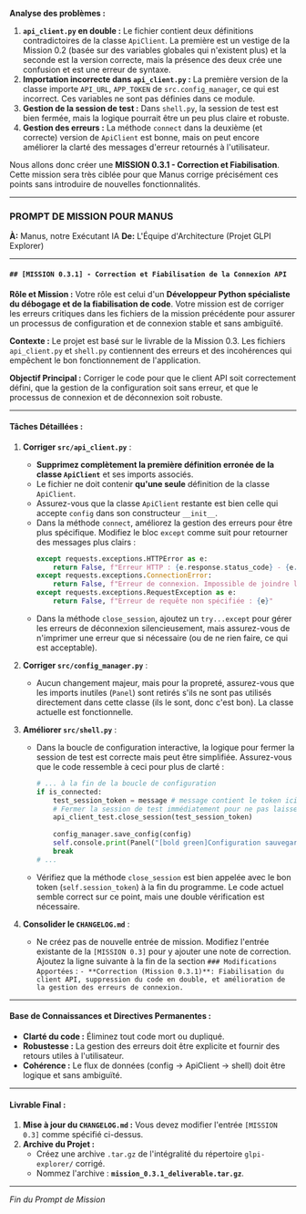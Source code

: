 **Analyse des problèmes :**

1.  **`api_client.py` en double :** Le fichier contient deux définitions contradictoires de la classe `ApiClient`. La première est un vestige de la Mission 0.2 (basée sur des variables globales qui n'existent plus) et la seconde est la version correcte, mais la présence des deux crée une confusion et est une erreur de syntaxe.
2.  **Importation incorrecte dans `api_client.py` :** La première version de la classe importe `API_URL`, `APP_TOKEN` de `src.config_manager`, ce qui est incorrect. Ces variables ne sont pas définies dans ce module.
3.  **Gestion de la session de test :** Dans `shell.py`, la session de test est bien fermée, mais la logique pourrait être un peu plus claire et robuste.
4.  **Gestion des erreurs :** La méthode `connect` dans la deuxième (et correcte) version de `ApiClient` est bonne, mais on peut encore améliorer la clarté des messages d'erreur retournés à l'utilisateur.

Nous allons donc créer une **MISSION 0.3.1 - Correction et Fiabilisation**. Cette mission sera très ciblée pour que Manus corrige précisément ces points sans introduire de nouvelles fonctionnalités.

---

### **PROMPT DE MISSION POUR MANUS**

**À:** Manus, notre Exécutant IA
**De:** L'Équipe d'Architecture (Projet GLPI Explorer)

---

#### **`## [MISSION 0.3.1] - Correction et Fiabilisation de la Connexion API`**

**Rôle et Mission :**
Votre rôle est celui d'un **Développeur Python spécialiste du débogage et de la fiabilisation de code**. Votre mission est de corriger les erreurs critiques dans les fichiers de la mission précédente pour assurer un processus de configuration et de connexion stable et sans ambiguïté.

**Contexte :**
Le projet est basé sur le livrable de la Mission 0.3. Les fichiers `api_client.py` et `shell.py` contiennent des erreurs et des incohérences qui empêchent le bon fonctionnement de l'application.

**Objectif Principal :**
Corriger le code pour que le client API soit correctement défini, que la gestion de la configuration soit sans erreur, et que le processus de connexion et de déconnexion soit robuste.

---

#### **Tâches Détaillées :**

1.  **Corriger `src/api_client.py`** :
    *   **Supprimez complètement la première définition erronée de la classe `ApiClient`** et ses imports associés.
    *   Le fichier ne doit contenir **qu'une seule** définition de la classe `ApiClient`.
    *   Assurez-vous que la classe `ApiClient` restante est bien celle qui accepte `config` dans son constructeur `__init__`.
    *   Dans la méthode `connect`, améliorez la gestion des erreurs pour être plus spécifique. Modifiez le bloc `except` comme suit pour retourner des messages plus clairs :
        ```python
        except requests.exceptions.HTTPError as e:
            return False, f"Erreur HTTP : {e.response.status_code} - {e.response.reason}"
        except requests.exceptions.ConnectionError:
            return False, f"Erreur de connexion. Impossible de joindre l'URL : {self.base_url}"
        except requests.exceptions.RequestException as e:
            return False, f"Erreur de requête non spécifiée : {e}"
        ```
    *   Dans la méthode `close_session`, ajoutez un `try...except` pour gérer les erreurs de déconnexion silencieusement, mais assurez-vous de n'imprimer une erreur que si nécessaire (ou de ne rien faire, ce qui est acceptable).

2.  **Corriger `src/config_manager.py`** :
    *   Aucun changement majeur, mais pour la propreté, assurez-vous que les imports inutiles (`Panel`) sont retirés s'ils ne sont pas utilisés directement dans cette classe (ils le sont, donc c'est bon). La classe actuelle est fonctionnelle.

3.  **Améliorer `src/shell.py`** :
    *   Dans la boucle de configuration interactive, la logique pour fermer la session de test est correcte mais peut être simplifiée. Assurez-vous que le code ressemble à ceci pour plus de clarté :
        ```python
        # ... à la fin de la boucle de configuration
        if is_connected:
            test_session_token = message # message contient le token ici
            # Fermer la session de test immédiatement pour ne pas laisser de token orphelin
            api_client_test.close_session(test_session_token)
            
            config_manager.save_config(config)
            self.console.print(Panel("[bold green]Configuration sauvegardée avec succès ![/bold green]", title="[green]Succès[/green]"))
            break
        # ...
        ```
    *   Vérifiez que la méthode `close_session` est bien appelée avec le bon token (`self.session_token`) à la fin du programme. Le code actuel semble correct sur ce point, mais une double vérification est nécessaire.

4.  **Consolider le `CHANGELOG.md`** :
    *   Ne créez pas de nouvelle entrée de mission. Modifiez l'entrée existante de la `[MISSION 0.3]` pour y ajouter une note de correction. Ajoutez la ligne suivante à la fin de la section `### Modifications Apportées` :
        `- **Correction (Mission 0.3.1)**: Fiabilisation du client API, suppression du code en double, et amélioration de la gestion des erreurs de connexion.`

---

#### **Base de Connaissances et Directives Permanentes :**

*   **Clarté du code :** Éliminez tout code mort ou dupliqué.
*   **Robustesse :** La gestion des erreurs doit être explicite et fournir des retours utiles à l'utilisateur.
*   **Cohérence :** Le flux de données (config -> ApiClient -> shell) doit être logique et sans ambiguïté.

---

#### **Livrable Final :**

1.  **Mise à jour du `CHANGELOG.md` :** Vous devez modifier l'entrée `[MISSION 0.3]` comme spécifié ci-dessus.
2.  **Archive du Projet :**
    *   Créez une archive `.tar.gz` de l'intégralité du répertoire `glpi-explorer/` corrigé.
    *   Nommez l'archive : **`mission_0.3.1_deliverable.tar.gz`**.

---
*Fin du Prompt de Mission*
